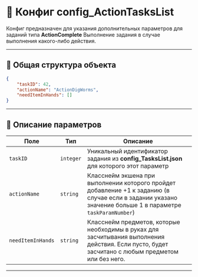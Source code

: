 
# 📄 Конфиг config_ActionTasksList

Конфиг предназначен для указания дополнительных параметров для заданий типа **ActionComplete**
Выполнение задания в случае выполнения какого-либо действия.

---

## 🧱 Общая структура объекта

```json
{
    "taskID": 42,
    "actionName": "ActionDigWorms",
    "needItemInHands": []
}
```

---

## 🧩 Описание параметров

| Поле              | Тип        |  Описание |
|-------------------|------------|----------|
| `taskID`          | `integer`  | Уникальный идентификатор задания из **config_TasksList.json** для которого этот параметр |
| `actionName`      | `string`   | Класснейм экшена при выполнении которого пройдет добавление +1 к заданию (в случае если в задании указано значение больше 1 в параметре `taskParamNumber`) |
| `needItemInHands` | `string`   | Класснейм предметов, которые необходимы в руках для засчитывания выполнения действия. Если пусто, будет засчитано с любым предметом или без него. |

---
